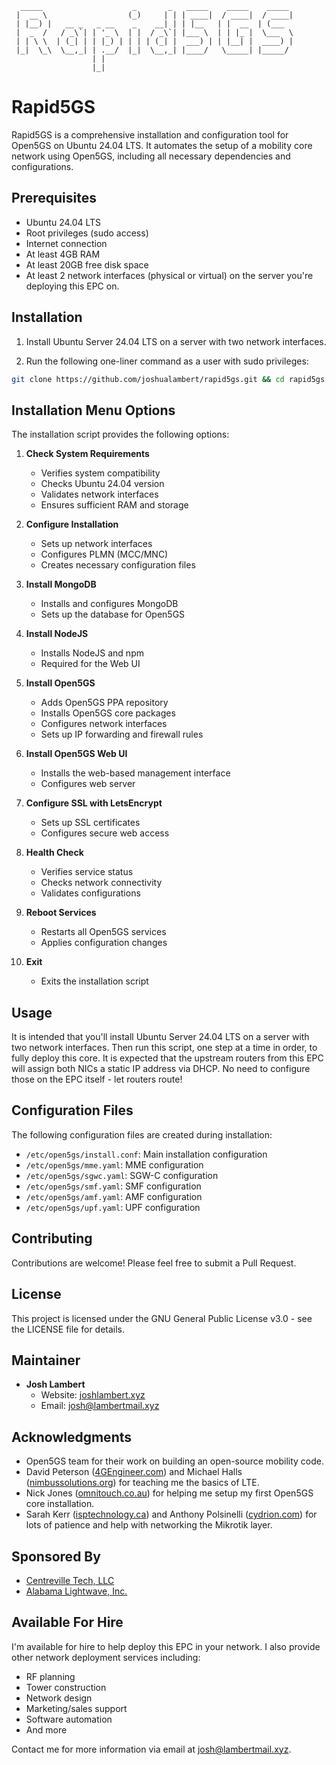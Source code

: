 ```
  _____                    _       _   _____    _____    _____ 
 |  __ \                  (_)     | | | ____|  / ____|  / ____|
 | |__) |   __ _   _ __    _    __| | | |__   | |  __  | (___  
 |  _  /   / _\`| | '_ \  | |  / _\`| |___ \  | | |_ |  \___  \ 
 | | \ \  | (_| | | |_) | | | | (_| |  ___) | | |__| |  ____) |
 |_|  \_\  \__,_| | .__/  |_|  \__,_| |____/   \_____| |_____/ 
                  | |                                          
                  |_|                                          

```
# Rapid5GS

Rapid5GS is a comprehensive installation and configuration tool for Open5GS on Ubuntu 24.04 LTS. It automates the setup of a mobility core network using Open5GS, including all necessary dependencies and configurations.

## Prerequisites

- Ubuntu 24.04 LTS
- Root privileges (sudo access)
- Internet connection
- At least 4GB RAM
- At least 20GB free disk space
- At least 2 network interfaces (physical or virtual) on the server you're deploying this EPC on.

## Installation

1. Install Ubuntu Server 24.04 LTS on a server with two network interfaces.

2. Run the following one-liner command as a user with sudo privileges:
```bash
git clone https://github.com/joshualambert/rapid5gs.git && cd rapid5gs && chmod +x install.sh && sudo ./install.sh
```

## Installation Menu Options

The installation script provides the following options:

1. **Check System Requirements**
   - Verifies system compatibility
   - Checks Ubuntu 24.04 version
   - Validates network interfaces
   - Ensures sufficient RAM and storage

2. **Configure Installation**
   - Sets up network interfaces
   - Configures PLMN (MCC/MNC)
   - Creates necessary configuration files

3. **Install MongoDB**
   - Installs and configures MongoDB
   - Sets up the database for Open5GS

4. **Install NodeJS**
   - Installs NodeJS and npm
   - Required for the Web UI

5. **Install Open5GS**
   - Adds Open5GS PPA repository
   - Installs Open5GS core packages
   - Configures network interfaces
   - Sets up IP forwarding and firewall rules

6. **Install Open5GS Web UI**
   - Installs the web-based management interface
   - Configures web server

7. **Configure SSL with LetsEncrypt**
   - Sets up SSL certificates
   - Configures secure web access

8. **Health Check**
   - Verifies service status
   - Checks network connectivity
   - Validates configurations

9. **Reboot Services**
   - Restarts all Open5GS services
   - Applies configuration changes

10. **Exit**
    - Exits the installation script

## Usage

It is intended that you'll install Ubuntu Server 24.04 LTS on a server with two network interfaces. Then run this script, one step at a time in order, to fully deploy this core. It is expected that the upstream routers from this EPC will assign both NICs a static IP address via DHCP. No need to configure those on the EPC itself - let routers route!

## Configuration Files

The following configuration files are created during installation:

- `/etc/open5gs/install.conf`: Main installation configuration
- `/etc/open5gs/mme.yaml`: MME configuration
- `/etc/open5gs/sgwc.yaml`: SGW-C configuration
- `/etc/open5gs/smf.yaml`: SMF configuration
- `/etc/open5gs/amf.yaml`: AMF configuration
- `/etc/open5gs/upf.yaml`: UPF configuration

## Contributing

Contributions are welcome! Please feel free to submit a Pull Request.

## License

This project is licensed under the GNU General Public License v3.0 - see the LICENSE file for details.

## Maintainer

- **Josh Lambert**
  - Website: [joshlambert.xyz](https://joshlambert.xyz)
  - Email: josh@lambertmail.xyz

## Acknowledgments

- Open5GS team for their work on building an open-source mobility code.
- David Peterson ([4GEngineer.com](https://4gengineer.com)) and Michael Halls ([nimbussolutions.org](https://nimbussolutions.org)) for teaching me the basics of LTE.
- Nick Jones ([omnitouch.co.au](https://omnitouch.co.au)) for helping me setup my first Open5GS core installation.
- Sarah Kerr ([isptechnology.ca](https://isptechnology.ca)) and Anthony Polsinelli ([cydrion.com](https://cydrion.com)) for lots of patience and help with networking the Mikrotik layer.

## Sponsored By

- [Centreville Tech, LLC](https://centrevilletech.com)
- [Alabama Lightwave, Inc.](https://alabamalightwave.com)

## Available For Hire

I'm available for hire to help deploy this EPC in your network. I also provide other network deployment services including:

- RF planning
- Tower construction
- Network design
- Marketing/sales support
- Software automation
- And more

Contact me for more information via email at josh@lambertmail.xyz.
